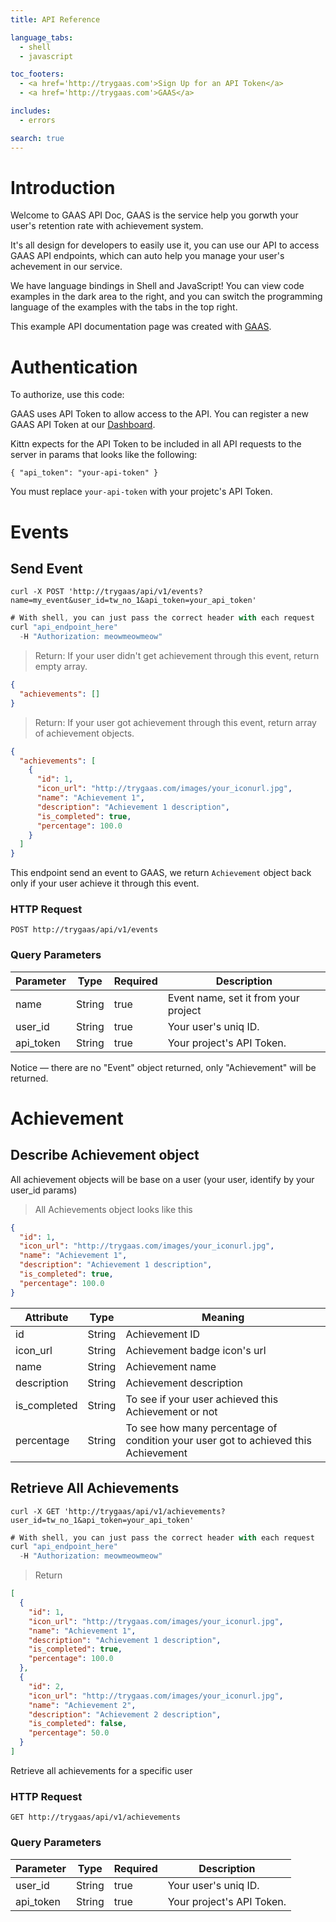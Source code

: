 ```yaml
---
title: API Reference

language_tabs:
  - shell
  - javascript

toc_footers:
  - <a href='http://trygaas.com'>Sign Up for an API Token</a>
  - <a href='http://trygaas.com'>GAAS</a>

includes:
  - errors

search: true
---
```


# Introduction

Welcome to GAAS API Doc, GAAS is the service help you gorwth your user's retention rate with achievement system.

It's all design for developers to easily use it, you can use our API to access GAAS API endpoints, which can auto help you manage your user's achevement in our service.

We have language bindings in Shell and JavaScript! You can view code examples in the dark area to the right, and you can switch the programming language of the examples with the tabs in the top right.


This example API documentation page was created with [GAAS](http://trygaas.com). 

# Authentication



To authorize, use this code:

GAAS uses API Token to allow access to the API. You can register a new GAAS API Token at our [Dashboard](http://trygaas.com).

Kittn expects for the API Token to be included in all API requests to the server in params that looks like the following:

`{ "api_token": "your-api-token" }`

<aside class="notice">
You must replace <code>your-api-token</code> with your projetc's API Token.
</aside>


# Events

## Send Event

```shell
curl -X POST 'http://trygaas/api/v1/events?name=my_event&user_id=tw_no_1&api_token=your_api_token'
```

```javascript
# With shell, you can just pass the correct header with each request
curl "api_endpoint_here"
  -H "Authorization: meowmeowmeow"
```


> Return: If your user didn't get achievement through this event, return empty array.


```json
{
  "achievements": []
}
```


> Return: If your user got achievement through this event, return array of achievement objects.

```json
{
  "achievements": [
    {
      "id": 1,
      "icon_url": "http://trygaas.com/images/your_iconurl.jpg",
      "name": "Achievement 1",
      "description": "Achievement 1 description",
      "is_completed": true,
      "percentage": 100.0
    }
  ]
}

```


This endpoint send an event to GAAS, we return `Achievement` object back only if your user achieve it through this event.

### HTTP Request

`POST http://trygaas/api/v1/events`

### Query Parameters

Parameter | Type | Required | Description
--------- | ---- | -------- | -----------
name | String | true | Event name, set it from your project
user_id | String | true | Your user's uniq ID.
api_token | String | true | Your project's API Token.

<aside class="success">
Notice — there are no "Event" object returned, only "Achievement" will be returned.
</aside>


# Achievement

## Describe Achievement object

All achievement objects will be base on a user (your user, identify by your user_id params)

> All Achievements object looks like this

```json
{
  "id": 1,
  "icon_url": "http://trygaas.com/images/your_iconurl.jpg",
  "name": "Achievement 1",
  "description": "Achievement 1 description",
  "is_completed": true,
  "percentage": 100.0
}
```

Attribute | Type | Meaning |
--------- | ---- | -------- |
id | String | Achievement ID
icon_url | String | Achievement badge icon's url
name | String | Achievement name
description | String | Achievement description
is_completed | String | To see if your user achieved this Achievement or not
percentage | String | To see how many percentage of condition your user got to achieved this Achievement




## Retrieve All Achievements


```shell
curl -X GET 'http://trygaas/api/v1/achievements?user_id=tw_no_1&api_token=your_api_token'
```

```javascript
# With shell, you can just pass the correct header with each request
curl "api_endpoint_here"
  -H "Authorization: meowmeowmeow"
```

> Return


```json
[
  {
    "id": 1,
    "icon_url": "http://trygaas.com/images/your_iconurl.jpg",
    "name": "Achievement 1",
    "description": "Achievement 1 description",
    "is_completed": true,
    "percentage": 100.0
  },
  {
    "id": 2,
    "icon_url": "http://trygaas.com/images/your_iconurl.jpg",
    "name": "Achievement 2",
    "description": "Achievement 2 description",
    "is_completed": false,
    "percentage": 50.0
  }
]
```


Retrieve all achievements for a specific user


### HTTP Request

`GET http://trygaas/api/v1/achievements`

### Query Parameters

Parameter | Type | Required | Description
--------- | ---- | -------- | -----------
user_id | String | true | Your user's uniq ID.
api_token | String | true | Your project's API Token.


